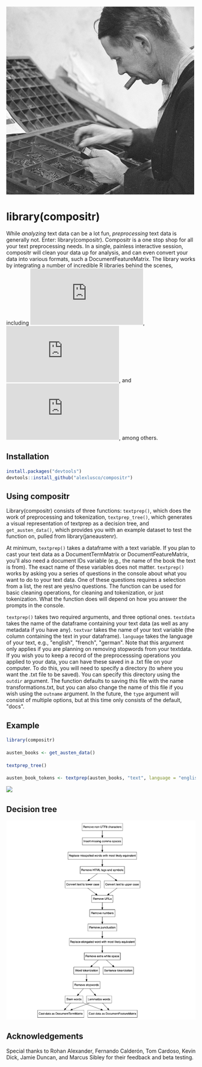 ![](https://github.com/alexlusco/compositr/blob/master/compositor.jpg)

# library(compositr)

While *analyzing* text data can be a lot fun, *preprocessing* text data is generally not. Enter: library(compositr). Compositr is a one stop shop for all your text preprocessing needs. In a single, painless interactive session, compositr will clean your data up for analysis, and can even convert your data into various formats, such a DocumentFeatureMatrix. The library works by integrating a number of incredible R libraries behind the scenes, including ![tidytext](https://cran.r-project.org/web/packages/tidytext/index.html), ![texclean](https://cran.r-project.org/web/packages/textclean/index.html), and ![tm](https://cran.r-project.org/web/packages/tm/index.html), among others.

## Installation
```r
install.packages("devtools") 
devtools::install_github("alexlusco/compositr")
```

## Using compositr

Library(compositr) consists of three functions: ```textprep()```, which does the work of preprocessing and tokenization, ```textprep_tree()```, which generates a visual representation of textprep as a decision tree, and ```get_austen_data()```, which provides you with an example dataset to test the function on, pulled from library(janeaustenr). 

At minimum, ```textprep()``` takes a dataframe with a text variable. If you plan to cast your text data as a DocumentTermMatrix or DocumentFeatureMatrix, you'll also need a document IDs variable (e.g., the name of the book the text is from). The exact name of these variables does not matter. ```textprep()``` works by asking you a series of questions in the console about what you want to do to your text data. One of these questions requires a selection from a list, the rest are yes/no questions. The function can be used for basic cleaning operations, for cleaning and tokenization, or just tokenization. What the function does will depend on how you answer the prompts in the console.

```textprep()``` takes two required arguments, and three optional ones. ```textdata``` takes the name of the dataframe containing your text data (as well as any metadata if you have any). ```textvar``` takes the name of your text variable (the column containing the text in your dataframe). ```language``` takes the language of your text, e.g., "english", "french", "german". Note that this argument only applies if you are planning on removing stopwords from your textdata. If you wish you to keep a record of the preprocesssing operations you applied to your data, you can have these saved in a .txt file on your computer. To do this, you will need to specify a directory (to where you want the .txt file to be saved). You can specify this directory using the ```outdir``` argument. The function defaults to saving this file with the name transformations.txt, but you can also change the name of this file if you wish using the ```outname``` argument. In the future, the ```type``` argument will consist of multiple options, but at this time only consists of the default, "docs".

## Example

```r
library(compositr)

austen_books <- get_austen_data()

textprep_tree()

austen_book_tokens <- textprep(austen_books, "text", language = "english")
```

![](https://github.com/alexlusco/compositr/blob/master/compositr_demonstration.gif)

## Decision tree
![](https://github.com/alexlusco/compositr/blob/master/compositr_decision_tree.png)

## Acknowledgements

Special thanks to Rohan Alexander, Fernando Calderón, Tom Cardoso, Kevin Dick, Jamie Duncan, and Marcus Sibley for their feedback and beta testing.
